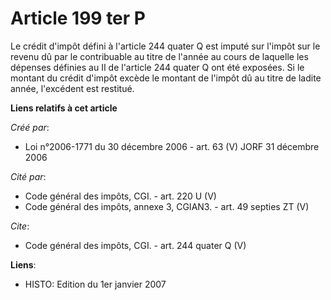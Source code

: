 # Article 199 ter P

Le crédit d'impôt défini à l'article 244 quater Q est imputé sur l'impôt sur le revenu dû par le contribuable au titre de
l'année au cours de laquelle les dépenses définies au II de l'article 244 quater Q ont été exposées. Si le montant du crédit
d'impôt excède le montant de l'impôt dû au titre de ladite année, l'excédent est restitué.

**Liens relatifs à cet article**

_Créé par_:

  - Loi n°2006-1771 du 30 décembre 2006 - art. 63 (V) JORF 31 décembre 2006

_Cité par_:

  - Code général des impôts, CGI. - art. 220 U (V)
  - Code général des impôts, annexe 3, CGIAN3. - art. 49 septies ZT (V)

_Cite_:

  - Code général des impôts, CGI. - art. 244 quater Q (V)

**Liens**:

  - HISTO: Edition du 1er janvier 2007
